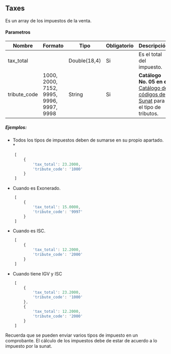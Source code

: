 ## Taxes
Es un array de los impuestos de la venta.

#### Parametros

Nombre | Formato | Tipo | Obligatorio | Descripción 
------------ | ------------- | ------------- | ------------- | -------------
tax_total |  | Double(18,4) | Si | Es el total del impuesto.
tribute_code | 1000, 2000, 7152, 9995, 9996, 9997, 9998 | String | Si | **Catálogo No. 05 en el** [Catálogo de códigos de Sunat](anexo-244-2019.pdf) para el tipo de tributos.


##### Ejemplos:

* Todos los tipos de impuestos deben de sumarse en su propio apartado. *
```js
    [
        {
            'tax_total': 23.2000,
            'tribute_code': '1000'
        }
    ]
```

* Cuando es Exonerado.
```js
    [
        {
            'tax_total': 15.0000,
            'tribute_code': '9997'
        }
    ]
```

* Cuando es ISC.
```js
    [
        {
            'tax_total': 12.2000,
            'tribute_code': '2000'
        }
    ]
```

* Cuando tiene IGV y ISC
```js
    [
        {
            'tax_total': 23.2000,
            'tribute_code': '1000'
        },
        {
            'tax_total': 12.2000,
            'tribute_code': '2000'
        }
    ]
```

Recuerda que se pueden enviar varios tipos de impuesto en un comprobante.
El cálculo de los impuestos debe de estar de acuerdo a lo impuesto por la sunat.
